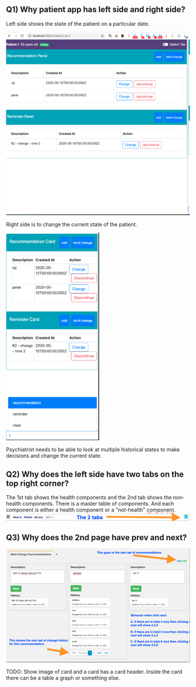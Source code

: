 ## Q1) Why patient app has left side and right side?

Left side shows the state of the patient on a particular date.

![state-of-patient](./images/state-of-patient-on-a-specific-date.png)

 Right side is to change the current state of the patient.

![Change state of patient](./images/change-state-of-the-patient.png)

Psychiatrist needs to be able to look at multiple historical states to make decisions and change the current state.

## Q2) Why does the left side have two tabs on the top right corner?
The 1st tab shows the health components and the 2nd tab shows the non-health components. There is a master table of components. And each component is either a health component or a "not-health" component.
![patient file](./images/two-tabs-in-the-header.png)

## Q3) Why does the 2nd page have prev and next?

![patient file](./images/page-in-2nd-layer.png)


TODO: Show image of card and a card has a card header. Inside the card there can be a table a graph or something else.

